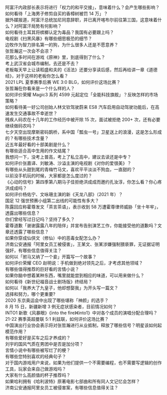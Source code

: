 阿富汗内政部长表示将进行「权力的和平交接」，意味着什么？会产生哪些影响？  
如何看待「上海男子修剪自买的香樟树被罚 14 万」？  
据外媒报道，阿富汗总统加尼同意辞职，并已离开喀布尔前往第三国，这意味着什么？对阿富汗局势有何影响？  
如何看待土耳其将槟榔认定为毒品？我国有必要跟上吗？  
电视剧《扫黑风暴》有哪些细思极恐的细节？  
边牧作为智力排名第一的狗，为什么很多人还是不愿意养？  
张哲瀚这一次会不会凉？  
花那么多时间在游戏《原神》里，到底得到了什么？  
考上武汉省会城市编制，去还是不去？  
老板每天早上让读稻盛和夫的《活法》还要分享读后感，然后再给讲一章《道德经》，对于这样的老板你怎么看？  
2021 LPL 夏季赛季后赛 WE 3:0 BLG，如何评价这场比赛？  
张哲瀚在你看来是一个什么样的人？  
如何评价荣耀 Magic3 系列 4599 元起定位「全能科技旗舰」？反映怎样的市场策略？  
如何看待美一好公司创始人林文钦驾驶蔚来 ES8 汽车启用自动驾驶功能后，在高速发生交通事故不幸逝世？  
残疾人码农在十几年的工作经历中被开除 15 次，面试被拒绝 200+ 次，还有必要继续做码农吗？  
七夕天空出现摩斯密码鹊桥，系中国「瓢虫一号」卫星送上的浪漫，这是怎么形成的？有哪些技术含量？  
近五年最好看的十部美剧是什么？  
有哪些适合高中生用的作文结尾？  
我想问一下，没考上普高，考上了私立高中，建议去读还是中专？  
如何评价张嘉译、刘敏涛、沙溢主演的电视剧《对你的爱很美》？  
有哪些从头甜到尾的青梅竹马文，喜欢平平淡淡不狗血，一直甜的？  
以前没手机玩的时候，大家都是怎么度过的？  
《心动的信号》第四季第八期马子佳拒绝洪成成而邀约孔汝淳，你怎么看？你心疼洪成成吗？  
如何评价杨佑宁、文咏珊主演的新《天龙八部》（2021 年）？  
国足 12 强世预赛小组第二出线的可能性有多大？  
陈露回应称霍尊发文「茶言茶语」，表示收到 58 万遭霍尊律师威胁「坐十年牢」，透露出哪些信息？  
你们曾经写过日记吗？坚持了多久？  
霍尊道歉「谢谢露露八年的陪伴」并宣布告别演艺工作，你能接受他的道歉吗？文章还透露了哪些信息？  
如果你穿成仙侠文（修仙）中的恶毒女配怎么办？  
济南公安通报「阿里女员工被侵害」，王某文、张某涉嫌强制猥亵罪，无证据证明强奸，有哪些信息值得关注？  
如何以「驸马又纳了一个妾」开篇写一个故事？  
如何评价荣耀 CEO 赵明说：手机做到绝对领先之后，才考虑其他领域？  
有哪些值得推荐的巨好看的言情小说？  
如果你脑中想着某种东西，嘴里就能尝到相应的味道，可以用来做什么？  
如何看待《新世纪福音战士剧场版》终结局？  
如何以「我养大了九皇子，他却想娶我」为开头写一篇文？  
选择和努力，哪个更重要?  
2020 东京奥运会中出现了哪些堪称「神颜」的选手？  
8 月 15 日，新疆新增 3 例无症状感染者，目前情况如何？  
INTO1 新歌《风暴眼》《into the fire》《into1》中对各个成员的演唱分配合理吗？  
21-22 赛季英超曼联 5:1 利兹联，如何评价这场比赛？  
中国演出行业协会表示将对张哲瀚进行从业抵制，释放了哪些信号？明星该如何起模范作用？  
有哪些爱好是买车之后才养成的？  
刘宇的国风气质在男团中是否是加分项？  
言情小说中有哪些被写烂了的梗？  
有哪些您特别喜欢的经典句子？  
对于国内游戏用户来说，如果为他们提供一个不需要编程，也不需要写逻辑的创作工具，玩家会来自己做游戏吗？  
大家有什么高颜值的杯子推荐吗？  
如果哈利拥有《哈利波特》原著电影七部曲和所有同人文记忆会怎样？  
济南公安通报阿里女员工被侵害案，有哪些信息值得关注？  
